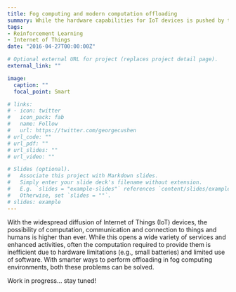 ```yaml
---
title: Fog computing and modern computation offloading
summary: While the hardware capabilities for IoT devices is pushed by the industrial world, giving us smart rings and or Alexa-powered coffee machines, efficient software does not keep up well enough, and inefficient computations ends up affecting how the provides services affect the incredible hardware advancements.
tags:
- Reinforcement Learning
- Internet of Things
date: "2016-04-27T00:00:00Z"

# Optional external URL for project (replaces project detail page).
external_link: ""

image:
  caption: ""
  focal_point: Smart

# links:
# - icon: twitter
#   icon_pack: fab
#   name: Follow
#   url: https://twitter.com/georgecushen
# url_code: ""
# url_pdf: ""
# url_slides: ""
# url_video: ""

# Slides (optional).
#   Associate this project with Markdown slides.
#   Simply enter your slide deck's filename without extension.
#   E.g. `slides = "example-slides"` references `content/slides/example-slides.md`.
#   Otherwise, set `slides = ""`.
# slides: example
---
```


With the widespread diffusion of Internet of Things (IoT) devices, the possibility of computation, communication and connection to things and humans is higher than ever. While this opens a wide variety of services and enhanced activities, often the computation required to provide them is inefficient due to hardware limitations (e.g., small batteries) and limited use of software. With smarter ways to perform offloading in fog computing environments, both these problems can be solved.

Work in progress... stay tuned!

<!-- [I'm an external link](https://www.google.com) -->